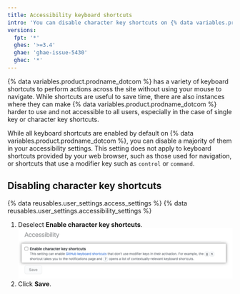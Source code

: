 ```yaml
---
title: Accessibility keyboard shortcuts
intro: 'You can disable character key shortcuts on {% data variables.product.prodname_dotcom %}.'
versions:
  fpt: '*'
  ghes: '>=3.4'
  ghae: 'ghae-issue-5430'
  ghec: '*'
---
```


{% data variables.product.prodname_dotcom %} has a variety of keyboard shortcuts to perform actions across the site without using your mouse to navigate. While shortcuts are useful to save time, there are also instances where they can make {% data variables.product.prodname_dotcom %} harder to use and not accessible to all users, especially in the case of single key or character key shortcuts.

While all keyboard shortcuts are enabled by default on {% data variables.product.prodname_dotcom %}, you can disable a majority of them in your accessibility settings. This setting does not apply to keyboard shortcuts provided by your web browser, such as those used for navigation, or shortcuts that use a modifier key such as `control` or `command`.

## Disabling character key shortcuts

{% data reusables.user_settings.access_settings %}
{% data reusables.user_settings.accessibility_settings %}
1. Deselect **Enable character key shortcuts**. 
   ![Disable character key shortcuts](/assets/images/help/settings/disable-character-key-shortcuts.png)
2. Click **Save**.